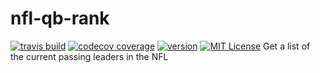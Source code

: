 # nfl-qb-rank

[![travis build](https://img.shields.io/travis/wavymav/nfl-qb-rank.svg?style=flat-square)](https://travis-ci.org/wavymav/nfl-qb-rank)
[![codecov coverage](https://img.shields.io/codecov/c/github/codecov/example-python.svg?style=flat-square)](https://codecov.io/github/wavymav/nfl-qb-rank)
[![version](https://img.shields.io/npm/v/npm.svg?style=flat-square)](https://www.npmjs.com/package/nfl-qb-rank)
[![MIT License](https://img.shields.io/dub/l/vibe-d.svg?style=flat-square)](http://opensource.org/licenses/MIT)
Get a list of the current passing leaders in the NFL
